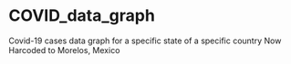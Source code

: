 # COVID_data_graph
Covid-19 cases data graph for a specific state of a specific country
Now Harcoded to Morelos, Mexico
